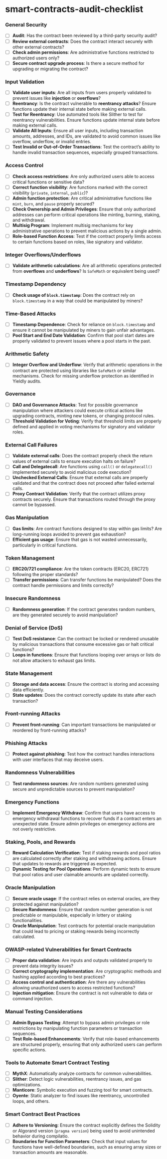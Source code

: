 # smart-contracts-audit-checklist

### **General Security**
- [ ] **Audit**: Has the contract been reviewed by a third-party security audit?
- [ ] **Review external contracts**: Does the contract interact securely with other external contracts?
- [ ] **Check admin permissions**: Are administrative functions restricted to authorized users only?
- [ ] **Secure contract upgrade process**: Is there a secure method for upgrading or migrating the contract?

### **Input Validation**
- [ ] **Validate user inputs**: Are all inputs from users properly validated to prevent issues like **injection** or **overflows**?
- [ ] **Reentrancy**: Is the contract vulnerable to **reentrancy attacks**? Ensure functions update their internal state before making external calls.
- [ ] **Test for Reentrancy**: Use automated tools like Slither to test for reentrancy vulnerabilities. Ensure functions update internal state before making external calls.
- [ ] **Validate All Inputs**: Ensure all user inputs, including transaction amounts, addresses, and IDs, are validated to avoid common issues like overflow, underflow, or invalid entries.
- [ ] **Test Invalid or Out-of-Order Transactions**: Test the contract’s ability to handle invalid transaction sequences, especially grouped transactions.

### **Access Control**
- [ ] **Check access restrictions**: Are only authorized users able to access critical functions or sensitive data?
- [ ] **Correct function visibility**: Are functions marked with the correct visibility (`private`, `internal`, `public`)?
- [ ] **Admin function protection**: Are critical administrative functions like `mint`, `burn`, and `pause` properly secured?
- [ ] **Check Ownership and Admin Privileges**: Ensure that only authorized addresses can perform critical operations like minting, burning, staking, and withdrawal.
- [ ] **Multisig Program**: Implement multisig mechanisms for key administrative operations to prevent malicious actions by a single admin.
- [ ] **Role-based Function Access**: Test if the contract properly limits access to certain functions based on roles, like signatory and validator.

### **Integer Overflows/Underflows**
- [ ] **Validate arithmetic calculations**: Are all arithmetic operations protected from **overflows** and **underflows**? Is `SafeMath` or equivalent being used?

### **Timestamp Dependency**
- [ ] **Check usage of `block.timestamp`**: Does the contract rely on `block.timestamp` in a way that could be manipulated by miners?

### **Time-Based Attacks**
- [ ] **Timestamp Dependence**: Check for reliance on `block.timestamp` and ensure it cannot be manipulated by miners to gain unfair advantages.
- [ ] **Pool Start and End Date Validation**: Confirm that pool start dates are properly validated to prevent issues where a pool starts in the past.

### **Arithmetic Safety**
- [ ] **Integer Overflow and Underflow**: Verify that arithmetic operations in the contract are protected using libraries like `SafeMath` or similar mechanisms. Check for missing underflow protection as identified in Yieldly audits.

### **Governance**
- [ ] **DAO and Governance Attacks**: Test for possible governance manipulation where attackers could execute critical actions like upgrading contracts, minting new tokens, or changing protocol rules.
- [ ] **Threshold Validation for Voting**: Verify that threshold limits are properly defined and applied in voting mechanisms for signatory and validator roles.

### **External Call Failures**
- [ ] **Validate external calls**: Does the contract properly check the return values of external calls to ensure execution halts on failure?
- [ ] **Call and Delegatecall**: Are functions using `call()` or `delegatecall()` implemented securely to avoid malicious code execution?
- [ ] **Unchecked External Calls**: Ensure that external calls are properly validated and that the contract does not proceed after failed external calls.
- [ ] **Proxy Contract Validation**: Verify that the contract utilizes proxy contracts securely. Ensure that transactions routed through the proxy cannot be bypassed.

### **Gas Manipulation**
- [ ] **Gas limits**: Are contract functions designed to stay within gas limits? Are long-running loops avoided to prevent gas exhaustion?
- [ ] **Efficient gas usage**: Ensure that gas is not wasted unnecessarily, particularly in critical functions.

### **Token Management**
- [ ] **ERC20/721 compliance**: Are the token contracts (ERC20, ERC721) following the proper standards?
- [ ] **Transfer permissions**: Can transfer functions be manipulated? Does the contract handle permissions and limits correctly?

### **Insecure Randomness**
- [ ] **Randomness generation**: If the contract generates random numbers, are they generated securely to avoid manipulation?

### **Denial of Service (DoS)**
- [ ] **Test DoS resistance**: Can the contract be locked or rendered unusable by malicious transactions that consume excessive gas or halt critical functions?
- [ ] **Loops in functions**: Ensure that functions looping over arrays or lists do not allow attackers to exhaust gas limits.

### **State Management**
- [ ] **Storage and data access**: Ensure the contract is storing and accessing data efficiently.
- [ ] **State updates**: Does the contract correctly update its state after each transaction?

### **Front-running Attacks**
- [ ] **Prevent front-running**: Can important transactions be manipulated or reordered by front-running attacks?

### **Phishing Attacks**
- [ ] **Protect against phishing**: Test how the contract handles interactions with user interfaces that may deceive users.

### **Randomness Vulnerabilities**
- [ ] **Test randomness sources**: Are random numbers generated using secure and unpredictable sources to prevent manipulation?

### **Emergency Functions**
- [ ] **Implement Emergency Withdraw**: Confirm that users have access to emergency withdrawal functions to recover funds if a contract enters an unexpected state. Ensure admin privileges on emergency actions are not overly restrictive.

### **Staking, Pools, and Rewards**
- [ ] **Reward Calculation Verification**: Test if staking rewards and pool ratios are calculated correctly after staking and withdrawing actions. Ensure that updates to rewards are triggered as expected.
- [ ] **Dynamic Testing for Pool Operations**: Perform dynamic tests to ensure that pool ratios and user claimable amounts are updated correctly.

### **Oracle Manipulation**
- [ ] **Secure oracle usage**: If the contract relies on external oracles, are they protected against manipulation?
- [ ] **Secure Randomness**: Ensure that random number generation is not predictable or manipulable, especially in lottery or staking functionalities.
- [ ] **Oracle Manipulation**: Test contracts for potential oracle manipulation that could lead to pricing or staking rewards being incorrectly calculated.

### **OWASP-related Vulnerabilities for Smart Contracts**
- [ ] **Proper data validation**: Are inputs and outputs validated properly to prevent data integrity issues?
- [ ] **Correct cryptography implementation**: Are cryptographic methods and hashing applied according to best practices?
- [ ] **Access control and authentication**: Are there any vulnerabilities allowing unauthorized users to access restricted functions?
- [ ] **Injection mitigation**: Ensure the contract is not vulnerable to data or command injection.

### **Manual Testing Considerations**
- [ ] **Admin Bypass Testing**: Attempt to bypass admin privileges or role restrictions by manipulating function parameters or transaction sequences.
- [ ] **Test Role-based Enhancements**: Verify that role-based enhancements are structured properly, ensuring that only authorized users can perform specific actions.

### **Tools to Automate Smart Contract Testing**
- [ ] **MythX**: Automatically analyze contracts for common vulnerabilities.
- [ ] **Slither**: Detect logic vulnerabilities, reentrancy issues, and gas optimizations.
- [ ] **Manticore**: Symbolic execution and fuzzing tool for smart contracts.
- [ ] **Oyente**: Static analyzer to find issues like reentrancy, uncontrolled loops, and others.

### **Smart Contract Best Practices**
- [ ] **Adhere to Versioning**: Ensure the contract explicitly defines the Solidity or Algorand version (`pragma version`) being used to avoid unintended behavior during compilatio.
- [ ] **Boundaries for Function Parameters**: Check that input values for functions have well-defined boundaries, such as ensuring array sizes or transaction amounts are reasonable.
